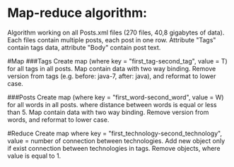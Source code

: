 Map-reduce algorithm:
========================

Algorithm working on all Posts.xml files (270 files, 40,8 gigabytes of data). Each files contain multiple posts, each post in one row.
Attribute "Tags" contain tags data, attribute "Body" contain post text.

#Map
###Tags
Create map (where key = "first_tag-second_tag", value = T) for all tags in all posts. Map contain data with two way binding.
Remove version from tags (e.g. before: java-7, after: java), and reformat to lower case.

###Posts
Create map (where key = "first_word-second_word", value = W) for all words in all posts. where distance between words is equal or less than 5. Map contain data with two way binding.
Remove version from words, and reformat to lower case.
	
#Reduce
Create map where key = "first_technology-second_technology", value = number of connection between technologies. Add new object only if exist connection between technologies in tags.
Remove objects, where value is equal to 1.
